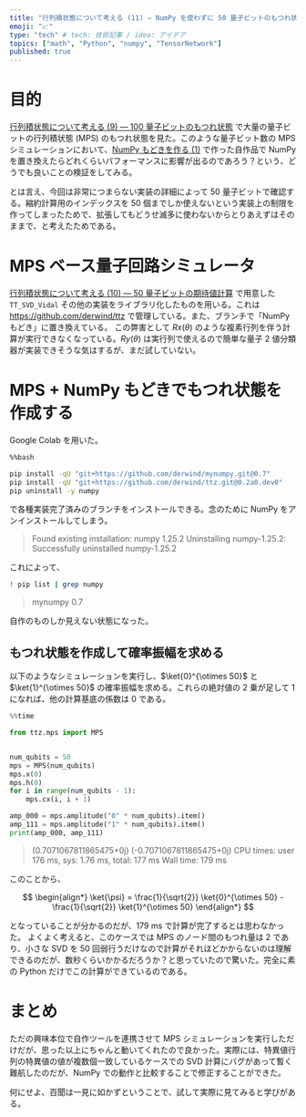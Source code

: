```yaml
---
title: "行列積状態について考える (11) — NumPy を使わずに 50 量子ビットのもつれ状態を計算"
emoji: "📈"
type: "tech" # tech: 技術記事 / idea: アイデア
topics: ["math", "Python", "numpy", "TensorNetwork"]
published: true
---
```


# 目的

[行列積状態について考える (9) — 100 量子ビットのもつれ状態](/derwind/articles/dwd-matrix-product09) で大量の量子ビットの行列積状態 (MPS) のもつれ状態を見た。このような量子ビット数の MPS シミュレーションにおいて、[NumPy もどきを作る (1)](/derwind/articles/dwd-mynumpy-01) で作った自作品で NumPy を置き換えたらどれくらいパフォーマンスに影響が出るのであろう？という、どうでも良いことの検証をしてみる。

とは言え、今回は非常につまらない実装の詳細によって 50 量子ビットで確認する。縮約計算用のインデックスを 50 個までしか使えないという実装上の制限を作ってしまったためで、拡張してもどうせ滅多に使わないからとりあえずはそのままで、と考えたためである。

# MPS ベース量子回路シミュレータ

[行列積状態について考える (10) — 50 量子ビットの期待値計算](/derwind/articles/dwd-matrix-product10) で用意した `TT_SVD_Vidal` その他の実装をライブラリ化したものを用いる。これは https://github.com/derwind/ttz で管理している。また、ブランチで「NumPy もどき」に置き換えている。
この弊害として $Rx(\theta)$ のような複素行列を伴う計算が実行できなくなっている。$Ry(\theta)$ は実行列で使えるので簡単な量子 2 値分類器が実装できそうな気はするが、まだ試していない。

# MPS + NumPy もどきでもつれ状態を作成する

Google Colab を用いた。

```sh
%%bash

pip install -qU "git+https://github.com/derwind/mynumpy.git@0.7"
pip install -qU "git+https://github.com/derwind/ttz.git@0.2a0.dev0"
pip uninstall -y numpy
```

で各種実装完了済みのブランチをインストールできる。念のために NumPy をアンインストールしてしまう。

> Found existing installation: numpy 1.25.2
> Uninstalling numpy-1.25.2:
>   Successfully uninstalled numpy-1.25.2

これによって、

```sh
! pip list | grep numpy
```

> mynumpy                          0.7

自作のものしか見えない状態になった。

## もつれ状態を作成して確率振幅を求める

以下のようなシミュレーションを実行し、$\ket{0}^{\otimes 50}$ と $\ket{1}^{\otimes 50}$ の確率振幅を求める。これらの絶対値の 2 乗が足して 1 になれば、他の計算基底の係数は 0 である。

```python
%%time

from ttz.mps import MPS


num_qubits = 50
mps = MPS(num_qubits)
mps.x(0)
mps.h(0)
for i in range(num_qubits - 1):
    mps.cx(i, i + 1)

amp_000 = mps.amplitude("0" * num_qubits).item()
amp_111 = mps.amplitude("1" * num_qubits).item()
print(amp_000, amp_111)
```

> (0.7071067811865475+0j) (-0.7071067811865475+0j)
> CPU times: user 176 ms, sys: 1.76 ms, total: 177 ms
> Wall time: 179 ms

このことから、

$$
\begin{align*}
\ket{\psi} = \frac{1}{\sqrt{2}} \ket{0}^{\otimes 50} - \frac{1}{\sqrt{2}} \ket{1}^{\otimes 50}
\end{align*}
$$

となっていることが分かるのだが、179 ms で計算が完了するとは思わなかった。
よくよく考えると、このケースでは MPS のノード間のもつれ量は 2 であり、小さな SVD を 50 回弱行うだけなので計算がそれほどかからないのは理解できるのだが、数秒くらいかかるだろうか？と思っていたので驚いた。完全に素の Python だけでこの計算ができているのである。

# まとめ

ただの興味本位で自作ツールを連携させて MPS シミュレーションを実行しただけだが、思った以上にちゃんと動いてくれたので良かった。実際には、特異値行列の特異値の値が複数個一致しているケースでの SVD 計算にバグがあって暫く難航したのだが、NumPy での動作と比較することで修正することができた。

何にせよ、百聞は一見に如かずということで、試して実際に見てみると学びがある。
